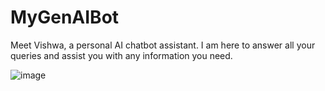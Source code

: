 # MyGenAIBot
Meet Vishwa, a personal AI chatbot assistant. I am here to answer all your queries and assist you with any information you need.

![image](https://github.com/VishnuKompelly/MyGenAIBot/assets/112175110/38f275e6-0716-461b-a587-d365df8a7d8e)
